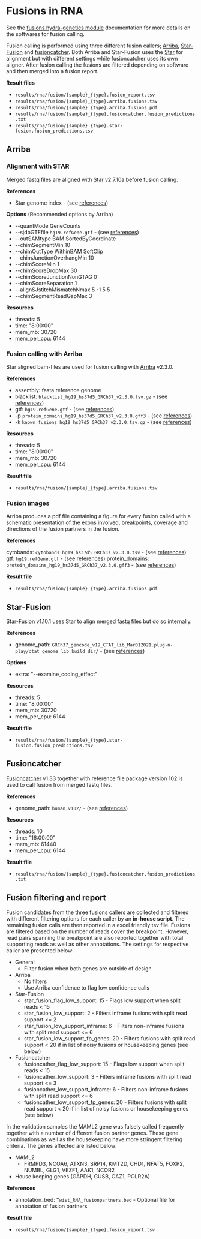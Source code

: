 # Fusions in RNA
See the [fusions hydra-genetics module](https://snv_indels.readthedocs.io/en/latest/) documentation for more details on the softwares for fusion calling.

Fusion calling is performed using three different fusion callers; [Arriba](https://github.com/suhrig/arriba), [Star-Fusion](https://github.com/STAR-Fusion/STAR-Fusion) and [fusioncatcher](https://github.com/ndaniel/fusioncatcher). Both Arriba and Star-Fusion uses the [Star](https://github.com/alexdobin/STAR) for alignment but with different settings while fusioncatcher uses its own aligner. After fusion calling the fusions are filtered depending on software and then merged into a fusion report.

**Result files**

* `results/rna/fusion/{sample}_{type}.fusion_report.tsv`
* `results/rna/fusion/{sample}_{type}.arriba.fusions.tsv`
* `results/rna/fusion/{sample}_{type}.arriba.fusions.pdf`
* `results/rna/fusion/{sample}_{type}.fusioncatcher.fusion_predictions.txt`
* `results/rna/fusion/{sample}_{type}.star-fusion.fusion_predictions.tsv`

## Arriba

### Alignment with STAR
Merged fastq files are aligned with [Star](https://github.com/alexdobin/STAR) v2.7.10a before fusion calling.

**References**

* Star genome index - (see [references](references.md#star-genome-index))

**Options** (Recommended options by Arriba)

* --quantMode GeneCounts
* --sjdbGTFfile `hg19.refGene.gtf` - (see [references](references.md#arriba-230))
* --outSAMtype BAM SortedByCoordinate
* --chimSegmentMin 10
* --chimOutType WithinBAM SoftClip
* --chimJunctionOverhangMin 10
* --chimScoreMin 1
* --chimScoreDropMax 30
* --chimScoreJunctionNonGTAG 0
* --chimScoreSeparation 1
* --alignSJstitchMismatchNmax 5 -1 5 5
* --chimSegmentReadGapMax 3

**Resources**

* threads: 5
* time: "8:00:00"
* mem_mb: 30720
* mem_per_cpu: 6144

### Fusion calling with Arriba
Star aligned bam-files are used for fusion calling with [Arriba](https://github.com/suhrig/arriba) v2.3.0.

**References**

* assembly: fasta reference genome
* blacklist: `blacklist_hg19_hs37d5_GRCh37_v2.3.0.tsv.gz` - (see [references](references.md#arriba-230))
* gtf: `hg19.refGene.gtf` - (see [references](references.md#arriba-230))
* -p `protein_domains_hg19_hs37d5_GRCh37_v2.3.0.gff3` - (see [references](references.md#arriba-230))
* -k `known_fusions_hg19_hs37d5_GRCh37_v2.3.0.tsv.gz` - (see [references](references.md#arriba-230))

**Resources**

* threads: 5
* time: "8:00:00"
* mem_mb: 30720
* mem_per_cpu: 6144

**Result file**

* `results/rna/fusion/{sample}_{type}.arriba.fusions.tsv`

### Fusion images
Arriba produces a pdf file containing a figure for every fusion called with a schematic presentation of the exons involved, breakpoints, coverage and directions of the fusion partners in the fusion.

**References**

cytobands: `cytobands_hg19_hs37d5_GRCh37_v2.3.0.tsv` - (see [references](references.md#arriba-230))
gtf: `hg19.refGene.gtf` - (see [references](references.md#arriba-230))
protein_domains: `protein_domains_hg19_hs37d5_GRCh37_v2.3.0.gff3` - (see [references](references.md#arriba-230))

**Result file**

* `results/rna/fusion/{sample}_{type}.arriba.fusions.pdf`

## Star-Fusion
[Star-Fusion](https://github.com/STAR-Fusion/STAR-Fusion) v1.10.1 uses Star to align merged fastq files but do so internally.

**References**

* genome_path: `GRCh37_gencode_v19_CTAT_lib_Mar012021.plug-n-play/ctat_genome_lib_build_dir/` - (see [references](references.md#star-fusion))

**Options**

* extra: "--examine_coding_effect"

**Resources**

* threads: 5
* time: "8:00:00"
* mem_mb: 30720
* mem_per_cpu: 6144

**Result file**

* `results/rna/fusion/{sample}_{type}.star-fusion.fusion_predictions.tsv`

## Fusioncatcher
[Fusioncatcher](https://github.com/ndaniel/fusioncatcher) v1.33 together with reference file package version 102 is used to call fusion from merged fastq files.

**References**

* genome_path: `human_v102/`  - (see [references](references.md#fusioncather-v102))

**Resources**

* threads: 10
* time: "16:00:00"
* mem_mb: 61440
* mem_per_cpu: 6144

**Result file**

* `results/rna/fusion/{sample}_{type}.fusioncatcher.fusion_predictions.txt`

## Fusion filtering and report
Fusion candidates from the three fusions callers are collected and filtered with different filtering options for each caller by an **in-house script**. The remaining fusion calls are then reported in a excel friendly tsv file. Fusions are filtered based on the number of reads cover the breakpoint. However, read pairs spanning the breakpoint are also reported together with total supporting reads as well as other annotations. The settings for respective caller are presented below:

* General
    - Filter fusion when both genes are outside of design
* Arriba
    - No filters
    - Use Arriba confidence to flag low confidence calls
* Star-Fusion
    - star_fusion_flag_low_support: 15 - Flags low support when split reads < 15
    - star_fusion_low_support: 2 - Filters inframe fusions with split read support <= 2
    - star_fusion_low_support_inframe: 6 - Filters non-inframe fusions with split read support <= 6
    - star_fusion_low_support_fp_genes: 20 - Filters fusions with split read support < 20 if in list of noisy fusions or housekeeping genes (see below)
* Fusioncatcher
    - fusioncather_flag_low_support: 15 - Flags low support when split reads < 15
    - fusioncather_low_support: 3 - Filters inframe fusions with split read support <= 3
    - fusioncather_low_support_inframe: 6 - Filters non-inframe fusions with split read support <= 6
    - fusioncather_low_support_fp_genes: 20 - Filters fusions with split read support < 20 if in list of noisy fusions or housekeeping genes (see below)

In the validation samples the MAML2 gene was falsely called frequently together with a number of different fusion partner genes. These gene combinations as well as the housekeeping have more stringent filtering criteria. The genes affected are listed below:

* MAML2
    - FRMPD3, NCOA6, ATXN3, SRP14, KMT2D, CHD1, NFAT5, FOXP2, NUMBL, GLG1, VEZF1, AAK1, NCOR2
* House keeping genes (GAPDH, GUSB, OAZ1, POLR2A)

**References**

* annotation_bed: `Twist_RNA_fusionpartners.bed` - Optional file for annotation of fusion partners

**Result file**

* `results/rna/fusion/{sample}_{type}.fusion_report.tsv`
